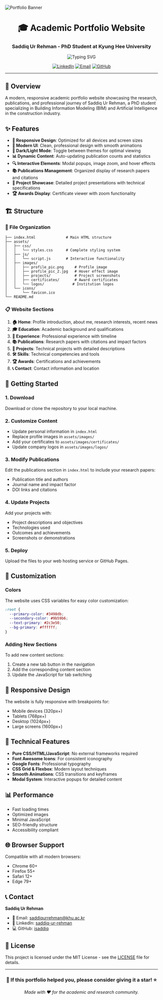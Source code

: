 

![Portfolio Banner](https://github.com/user-attachments/assets/f137f97c-be19-4713-828e-e05a04ebc91a)

<div align="center">

# 🎓 Academic Portfolio Website

### Saddiq Ur Rehman - PhD Student at Kyung Hee University

<img src="https://readme-typing-svg.herokuapp.com?font=Fira+Code&pause=1000&color=3498DB&center=true&vCenter=true&width=500&lines=Building+Information+Modeling;Artificial+Intelligence;Construction+Technology" alt="Typing SVG" />

[![LinkedIn](https://img.shields.io/badge/LinkedIn-0077B5?style=for-the-badge&logo=linkedin&logoColor=white)](https://www.linkedin.com/in/saddiq-ur-rehman-b79212138/)
[![Email](https://img.shields.io/badge/Email-D14836?style=for-the-badge&logo=gmail&logoColor=white)](mailto:saddiqurrehman@khu.ac.kr)
[![GitHub](https://img.shields.io/badge/GitHub-100000?style=for-the-badge&logo=github&logoColor=white)](https://github.com/isaddiq)

</div>

---

## 📖 Overview

A modern, responsive academic portfolio website showcasing the research, publications, and professional journey of Saddiq Ur Rehman, a PhD student specializing in Building Information Modeling (BIM) and Artificial Intelligence in the construction industry.

## ✨ Features

- **📱 Responsive Design**: Optimized for all devices and screen sizes
- **🎨 Modern UI**: Clean, professional design with smooth animations
- **🌙 Dark/Light Mode**: Toggle between themes for optimal viewing
- **📊 Dynamic Content**: Auto-updating publication counts and statistics
- **🔍 Interactive Elements**: Modal popups, image zoom, and hover effects
- **📚 Publications Management**: Organized display of research papers and citations
- **🚀 Project Showcase**: Detailed project presentations with technical specifications
- **🏆 Awards Display**: Certificate viewer with zoom functionality

## 🏗️ Structure

### 📂 File Organization

```
├── index.html              # Main HTML structure
├── assets/
│   ├── css/
│   │   └── styles.css      # Complete styling system
│   ├── js/
│   │   └── script.js       # Interactive functionality
│   ├── images/
│   │   ├── profile_pic.png     # Profile image
│   │   ├── profile_pic_2.jpg   # Hover effect image
│   │   ├── projects/           # Project screenshots
│   │   ├── certificates/       # Award certificates
│   │   └── logos/             # Institution logos
│   └── icons/
│       └── favicon.ico
└── README.md
```

### 📋 Website Sections

1. **🏠 Home**: Profile introduction, about me, research interests, recent news
2. **🎓 Education**: Academic background and qualifications
3. **💼 Experience**: Professional experience with timeline
4. **📚 Publications**: Research papers with citations and impact factors
5. **🚀 Projects**: Technical projects with detailed descriptions
6. **🛠️ Skills**: Technical competencies and tools
7. **🏆 Awards**: Certifications and achievements
8. **📞 Contact**: Contact information and location

## 🚀 Getting Started

### 1. Download

Download or clone the repository to your local machine.

### 2. Customize Content

- Update personal information in `index.html`
- Replace profile images in `assets/images/`
- Add your certificates to `assets/images/certificates/`
- Update company logos in `assets/images/logos/`

### 3. Modify Publications

Edit the publications section in `index.html` to include your research papers:

- Publication title and authors
- Journal name and impact factor
- DOI links and citations

### 4. Update Projects

Add your projects with:

- Project descriptions and objectives
- Technologies used
- Outcomes and achievements
- Screenshots or demonstrations

### 5. Deploy

Upload the files to your web hosting service or GitHub Pages.

## 🎨 Customization

### Colors

The website uses CSS variables for easy color customization:

```css
:root {
  --primary-color: #3498db;
  --secondary-color: #9b59b6;
  --text-primary: #2c3e50;
  --bg-primary: #ffffff;
}
```

### Adding New Sections

To add new content sections:

1. Create a new tab button in the navigation
2. Add the corresponding content section
3. Update the JavaScript for tab switching

## 📱 Responsive Design

The website is fully responsive with breakpoints for:

- Mobile devices (320px+)
- Tablets (768px+)
- Desktop (1024px+)
- Large screens (1600px+)

## 🔧 Technical Features

- **Pure CSS/HTML/JavaScript**: No external frameworks required
- **Font Awesome Icons**: For consistent iconography
- **Google Fonts**: Professional typography
- **CSS Grid & Flexbox**: Modern layout techniques
- **Smooth Animations**: CSS transitions and keyframes
- **Modal System**: Interactive popups for detailed content

## 📊 Performance

- Fast loading times
- Optimized images
- Minimal JavaScript
- SEO-friendly structure
- Accessibility compliant

## 🌐 Browser Support

Compatible with all modern browsers:

- Chrome 60+
- Firefox 55+
- Safari 12+
- Edge 79+

## 📞 Contact

**Saddiq Ur Rehman**

- 📧 Email: [saddiqurrehman@khu.ac.kr](mailto:saddiqurrehman@khu.ac.kr)
- 🔗 LinkedIn: [saddiq-ur-rehman](https://www.linkedin.com/in/saddiq-ur-rehman-b79212138/)
- 💻 GitHub: [isaddiq](https://github.com/isaddiq)

## 📄 License

This project is licensed under the MIT License - see the [LICENSE](LICENSE) file for details.

---

<div align="center">

### 🌟 If this portfolio helped you, please consider giving it a star! ⭐

_Made with ❤️ for the academic and research community._

</div>



